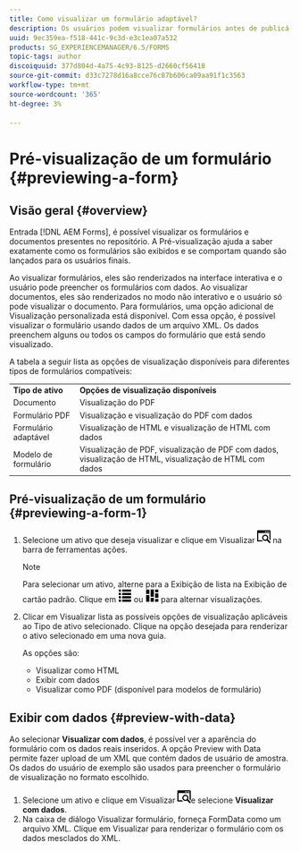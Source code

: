 ```yaml
---
title: Como visualizar um formulário adaptável?
description: Os usuários podem visualizar formulários antes de publicá-los ou ativá-los, para garantir que atendam às expectativas. As opções de visualização podem variar entre os tipos de formulário compatíveis.
uuid: 9ec359ea-f518-441c-9c3d-e3c1ea07a532
products: SG_EXPERIENCEMANAGER/6.5/FORMS
topic-tags: author
discoiquuid: 377d804d-4a75-4c93-8125-d2660cf56418
source-git-commit: d33c7278d16a8cce76c87b606ca09aa91f1c3563
workflow-type: tm+mt
source-wordcount: '365'
ht-degree: 3%

---
```



# Pré-visualização de um formulário {#previewing-a-form}

## Visão geral {#overview}

Entrada [!DNL AEM Forms], é possível visualizar os formulários e documentos presentes no repositório. A Pré-visualização ajuda a saber exatamente como os formulários são exibidos e se comportam quando são lançados para os usuários finais.

Ao visualizar formulários, eles são renderizados na interface interativa e o usuário pode preencher os formulários com dados. Ao visualizar documentos, eles são renderizados no modo não interativo e o usuário só pode visualizar o documento. Para formulários, uma opção adicional de Visualização personalizada está disponível. Com essa opção, é possível visualizar o formulário usando dados de um arquivo XML. Os dados preenchem alguns ou todos os campos do formulário que está sendo visualizado.

A tabela a seguir lista as opções de visualização disponíveis para diferentes tipos de formulários compatíveis:

<table>
 <tbody>
  <tr>
   <td><strong>Tipo de ativo</strong><br /> </td>
   <td><strong>Opções de visualização disponíveis</strong><br /> </td>
  </tr>
  <tr>
   <td>Documento</td>
   <td>Visualização do PDF</td>
  </tr>
  <tr>
   <td>Formulário PDF</td>
   <td>Visualização e visualização do PDF com dados<br /> </td>
  </tr>
  <tr>
   <td>Formulário adaptável</td>
   <td>Visualização de HTML e visualização de HTML com dados</td>
  </tr>
  <tr>
   <td>Modelo de formulário</td>
   <td>Visualização de PDF, visualização de PDF com dados, visualização de HTML, visualização de HTML com dados<br /> </td>
  </tr>
 </tbody>
</table>

## Pré-visualização de um formulário {#previewing-a-form-1}

1. Selecione um ativo que deseja visualizar e clique em Visualizar ![aem6forms_preview](assets/aem6forms_preview.png) na barra de ferramentas ações.

   >[!NOTE]
   >
   >Para selecionar um ativo, alterne para a Exibição de lista na Exibição de cartão padrão. Clique em ![aem6forms_viewlist](assets/aem6forms_viewlist.png) ou ![aem6forms_viewcard](assets/aem6forms_viewcard.png) para alternar visualizações.

1. Clicar em Visualizar lista as possíveis opções de visualização aplicáveis ao Tipo de ativo selecionado. Clique na opção desejada para renderizar o ativo selecionado em uma nova guia.

   As opções são:

   * Visualizar como HTML
   * Exibir com dados
   * Visualizar como PDF (disponível para modelos de formulário)

## Exibir com dados {#preview-with-data}

Ao selecionar **Visualizar com dados**, é possível ver a aparência do formulário com os dados reais inseridos. A opção Preview with Data permite fazer upload de um XML que contém dados de usuário de amostra. Os dados do usuário de exemplo são usados para preencher o formulário de visualização no formato escolhido.

1. Selecione um ativo e clique em Visualizar ![aem6forms_preview](assets/aem6forms_preview.png)e selecione **Visualizar com dados**.
1. Na caixa de diálogo Visualizar formulário, forneça FormData como um arquivo XML. Clique em Visualizar para renderizar o formulário com os dados mesclados do XML.

